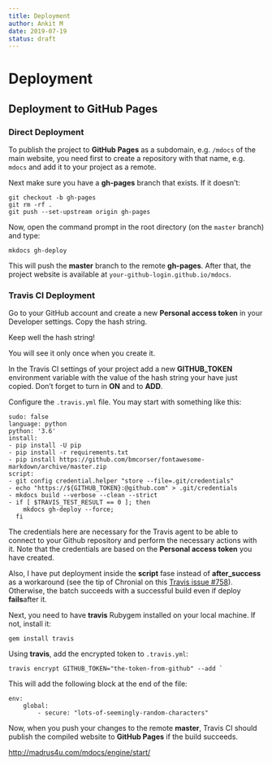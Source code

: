 ```yaml
---
title: Deployment
author: Ankit M
date: 2019-07-19
status: draft
---
```



# Deployment

## Deployment to GitHub Pages

### Direct Deployment

To publish the project to **GitHub Pages** as a subdomain, e.g. `/mdocs` of the main website, you need first to create a repository with that name, e.g. `mdocs` and add it to your project as a remote.

Next make sure you have a **gh-pages** branch that exists. If it doesn’t:

```shell
git checkout -b gh-pages
git rm -rf .
git push --set-upstream origin gh-pages
```
Now, open the command prompt in the root directory (on the `master` branch) and type:

```shell
mkdocs gh-deploy 
```

This will push the **master** branch to the remote **gh-pages**. After that, the project website is available at `your-github-login.github.io/mdocs`.

### Travis CI Deployment

Go to your GitHub account and create a new **Personal access token** in your Developer settings. Copy the hash string.

Keep well the hash string!

You will see it only once when you create it.

In the Travis CI settings of your project add a new **GITHUB_TOKEN** environment variable with the value of the hash string your have just copied. Don’t forget to turn in **ON** and to **ADD**.

Configure the `.travis.yml` file. You may start with something like this:
```shell
sudo: false
language: python
python: '3.6'
install:
- pip install -U pip
- pip install -r requirements.txt
- pip install https://github.com/bmcorser/fontawesome-markdown/archive/master.zip
script:
- git config credential.helper "store --file=.git/credentials"
- echo "https://${GITHUB_TOKEN}:@github.com" > .git/credentials
- mkdocs build --verbose --clean --strict
- if [ $TRAVIS_TEST_RESULT == 0 ]; then
    mkdocs gh-deploy --force;
  fi
```

The credentials here are necessary for the Travis agent to be able to connect to your Github repository and perform the necessary actions with it. Note that the credentials are based on the **Personal access token** you have created.

Also, I have put deployment inside the **script** fase instead of **after_success** as a workaround (see the tip of Chronial on this [Travis issue #758](https://github.com/travis-ci/travis-ci/issues/758)). Otherwise, the batch succeeds with a successful build even if deploy **fails**after it.

Next, you need to have **travis** Rubygem installed on your local machine. If not, install it:

```shell
gem install travis 
```

Using **travis**, add the encrypted token to `.travis.yml`:

```shell
travis encrypt GITHUB_TOKEN="the-token-from-github" --add ` 
```

This will add the following block at the end of the file:

```shell
env:   
    global:   
        - secure: "lots-of-seemingly-random-characters"
```

Now, when you push your changes to the remote **master**, Travis CI should publish the compiled website to **GitHub Pages** if the build succeeds.



http://madrus4u.com/mdocs/engine/start/